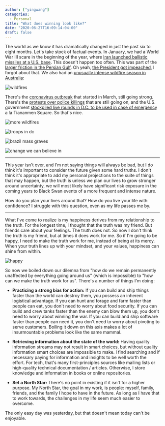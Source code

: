 ```yaml
---
author: ["yingwang"]
categories:
  - Personal
title: "What does winning look like?"
date: "2020-06-27T16:09:14-04:00"
draft: false
---
```


The world as we know it has dramatically changed in just the past six to eight
months. Let's take stock of factual events. In January, we had a World War III
scare in the beginning of the year, where [Iran launched ballistic missiles at a
U.S. base](https://en.wikipedia.org/wiki/Operation_Martyr_Soleimani). This
doesn't happen too often. This was part of the [larger friction in the Persian
Gulf](https://en.wikipedia.org/wiki/2019%E2%80%932020_Persian_Gulf_crisis). Oh
yeah, [the President got
impeached](https://en.wikipedia.org/wiki/Impeachment_trial_of_Donald_Trump), I
forgot about that. We also had an [unusually intense wildfire season in
Australia](https://en.wikipedia.org/wiki/2019%E2%80%9320_Australian_bushfire_season):

![wildfires](/img/posts/2020/06/27/winning_4.jpg)

There's the [coronavirus
outbreak](https://en.wikipedia.org/wiki/Coronavirus_disease_2019) that started
in March, still going strong. There's the [protests over police
killings](https://en.wikipedia.org/wiki/George_Floyd_protests) that are still
going on, and the U.S. government [stockpiled live rounds in D.C. to be used in
case of
emergency](https://www.businessinsider.com.au/government-stored-rifles-pistols-washington-dc-george-floyd-protests-2020-6)
a la Tiananmen Square. So that's nice.

![more wildfires](/img/posts/2020/06/27/winning_5.jpeg)

![troops in dc](/img/posts/2020/06/27/winning_2.jpg)

![brazil mass graves](/img/posts/2020/06/27/winning.jpg)

![change we can believe in](/img/posts/2020/06/27/winning_3.png)

---

This year isn't over, and I'm not saying things will always be bad, but I do
think it's important to consider the future given some hard truths. I don't
think it's appropriate to add my personal projections to the suite of things
that may happen, but the truth is unless we plan our lives to grow stronger
around uncertainty, we will most likely have significant risk exposure in the
coming years to Black Swan events of a more frequent and intense nature.

How do you plan your lives around that? How do you live your life with
confidence? I struggle with this question, even as my life passes me by.

---

What I've come to realize is my happiness derives from my relationship to the
truth. For the longest time, I thought that the truth was my friend. But friends
care about your feelings. The truth does not. So now I don't think the truth is
my friend, but at times it does work for me. So if I'm going to be happy, I need
to make the truth work for me, instead of being at its mercy. When your truth
lines up with your mindset, and your values, happiness can shine from within.

![happy](/img/posts/2020/06/27/winning_6.jpeg)

So now we boiled down our dilemna from "how do we remain permanently unaffected
by everything going around us" (which is impossible) to "how can we make the
truth work for us". There's a number of things I'm doing:

- **Practicing a strong bias for action:** If you can build and ship things
  faster than the world can destroy them, you possess an inherent logistical
  advantage. If you can hunt and forage and farm faster than people can eat, you
  don't need to worry about food security. If you can build and crew tanks
  faster than the enemy can blow them up, you don't need to worry about winning
  the war. If you can build and ship software faster than people can need it,
  you don't need to worry about pivoting to serve customers. Boiling it down on
  this axis makes a lot of insurmountable problems look like the same mammal.

- **Retrieving information about the state of the world:** Having quality
  information streams may not result in smart choices, but without quality
  information smart choices are impossible to make. I find searching and if
  necessary paying for information and insights to be well worth the effort. For
  tech, that's many first-principles sources like mailing lists or high-quality
  technical documentation / articles. Otherwise, I store knowledge and
  information in books or online repositories.

- **Set a North Star:** There's no point in existing if it isn't for a higher
  purpose. My North Star, the goal in my work, is people: myself, family,
  friends, and the family I hope to have in the future. As long as I have that
  to work towards, the challenges in my life seem much easier to overcome.

The only easy day was yesterday, but that doesn't mean today can't be enjoyable.
